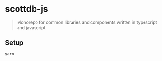 # scottdb-js

> Monorepo for common libraries and components written in typescript and javascript

## Setup

```bash
yarn
```